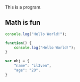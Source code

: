 [category]: <> (Technical)
[date]: <> (2022/01/23)
[title]: <> (Math is fun)
[description]: <> (This is the first post of my blog. I hope you like it.)

This is a program.

## Math is fun

```js
console.log("Hello World!");

function() {
    console.log("Hello World!");
}

var obj = {
    "name": "il3ven",
    "age": "20",
}
```